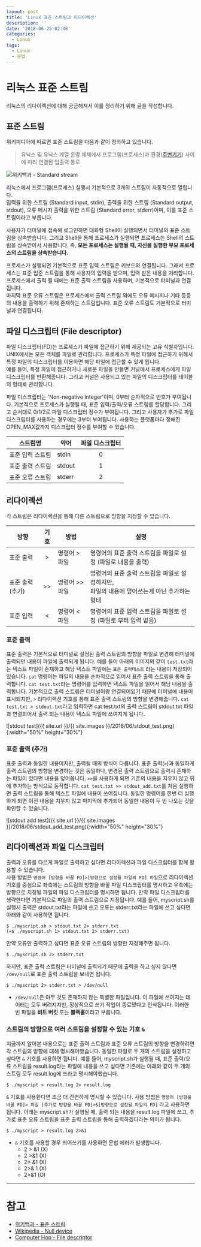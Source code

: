 ```yaml
---
layout: post
title: 'Linux 표준 스트림과 리다이렉션'
description: ''
date: '2018-06-25 02:48'
categories:
  - Linux
tags:
  - Linux
  - 문법
---
```


# 리눅스 표준 스트림

리눅스의 리다이렉션에 대해 궁금해져서 이를 정리하기 위해 글을 작성합니다.

## 표준 스트림

위키피디아에 따르면 표준 스트림을 다음과 같이 정의하고 있습니다.

> 유닉스 및 유닉스 계열 운영 체제에서 프로그램(프로세스)과 환경([주변기기](https://ko.wikipedia.org/wiki/%EB%8B%A8%EB%A7%90%EA%B8%B0)) 사이에 미리 연결된 입출력 통로

![위키백과 - Standard stream](https://upload.wikimedia.org/wikipedia/commons/7/70/Stdstreams-notitle.svg)

리눅스에서 프로그램(프로세스) 실행시 기본적으로 3개의 스트림이 자동적으로 열립니다.  
입력을 위한 스트림 (Standard input, stdin), 출력을 위한 스트림 (Standard output, stdout), 오류 메시지 출력을 위한 스트림 (Standard error, stderr)이며, 이를 표준 스트림이라고 부릅니다.  

사용자가 터미널에 접속해 로그인하면 대화형 Shell이 실행되면서 터미널의 표준 스트림을 상속받습니다. 그리고 Shell을 통해 프로세스가 실행되면 프로세스는 Shell의 스트림을 상속받아서 사용합니다. 즉, **모든 프로세스는 실행될 때, 자신을 실행한 부모 프로세스의 스트림을 상속받습니다.**

프로세스가 실행되면 기본적으로 표준 입력 스트림은 키보드와 연결됩니다. 그래서 프로세스는 표준 입준 스트림을 통해 사용자의 입력을 받으며, 입력 받은 내용을 처리합니다.  
프로세스에서 출력 될 때에는 표준 출력 스트림을 사용하며, 기본적으로 터미널과 연결됩니다.  
마지막 표준 오류 스트림은 프로세스에서 출력 스트림 외에도 오류 메시지나 기타 등등의 내용을 출력하기 위해 존재하는 스트림입니다. 표준 오류 스트림도 기본적으로 터미널과 연결됩니다.



## 파일 디스크립터 (File descriptor)

파일 디스크립터(FD)는 프로세스가 파일에 접근하기 위해 제공되는 고유 식별자입니다. UNIX에서는 모든 객체를 파일로 관리합니다. 프로세스가 특정 파일에 접근하기 위해서 특정 파일의 디스크립터를 이용하면 해당 파일에 접근할 수 있게 됩니다.  
예를 들어, 특정 파일에 접근하거나 새로운 파일을 만들면 커널에서 프로세스에게 파일 디스크립터를 반환해줍니다. 그리고 커널은 사용되고 있는 파일의 디스크립터를 테이블의 형태로 관리합니다.  

파일 디스크립터는 'Non-negative Integer'이며, 0부터 순차적으로 번호가 부여됩니다. 기본적으로 프로세스가 실행될 때, 표준 입력/출력/오류 스트림를 할당합니다. 그리고 순서대로 0/1/2로 파일 디스크립터 정수가 부여됩니다. 그리고 사용자가 추가로 파일 디스크립터를 사용하는 경우에는 3부터 부여됩니다. 사용하는 플랫폼마다 정해진 OPEN_MAX값까지 디스크립터 정수를 부여할 수 있습니다.

| 스트림명         | 약어   | 파일 디스크립터 |
|:----------------:|--------|:---------------:|
| 표준 입력 스트림 | stdin  | 0               |
| 표준 출력 스트림 | stdout | 1               |
| 표준 오류 스트림 | stderr | 2               |



## 리다이렉션

각 스트림은 리다이렉션을 통해 다른 스트림으로 방향을 지정할 수 있습니다.

| 방향            | 기호 | 방법           | 설명                                                                                            |
|-----------------|:----:|----------------|-------------------------------------------------------------------------------------------------|
| 표준 출력       | >    | 명령어 > 파일  | 명령어의 표준 출력 스트림을 파일로 설정 (파일로 내용을 출력)                                    |
| 표준 출력(추가) | >>   | 명령어 >> 파일 | 명령어의 표준 출력 스트림을 파일로 설정하지만,<br/> 파일의 내용에 덮어쓰는게 아닌 추가하는 형태 |
| 표준 입력       | <    | 명령어 < 파일  | 명령어의 표준 입력 스트림을 파일로 설정 (파일로 부터 입력 받음)                                 |

### 표준 출력

표준 출력은 기본적으로 터미널로 설정된 출력 스트림의 방향을 파일로 변경해 터미널에 출력되던 내용이 파일에 출력되게 됩니다.
예를 들어 아래의 이미지와 같이 `test.txt`라는 텍스트 파일이 존재하고 해당 텍스트 파일에는 `표준 출력테스트` 라는 내용이 저장되어있습니다.
`cat` 명령어는 파일의 내용을 순차적으로 읽어서 표준 출력 스트림을 통해 출력합니다. `cat test.txt`라는 명령어를 입력하면 텍스트 파일을 읽어서 해당 내용을 출력합니다.
기본적으로 출력 스트림은 터미널이랑 연결되어있기 때문에 터미널에 내용이 표시되지만, `>` 리다이렉션 기호를 통해 표준 출력 스트림의 방향을 변경해줍니다.
`cat test.txt > stdout.txt`라고 입력하면 cat test.txt의 출력 스트림이 stdout.txt 파일과 연결되어서 출력 되는 내용이 텍스트 파일에 쓰여지게 됩니다.

![stdout test]({{ site.url }}/{{ site.images }}/2018/06/stdout_test.png){:width="50%"  height="30%"}


### 표준 출력 (추가)
표준 출력과 동일한 내용이지만, 출력될 때의 방식이 다릅니다. 표준 출력(`>`)과 동일하게 출력 스트림의 방향을 변경하는 것은 동일하나, 변경된 출력 스트림으로 출력시 존재하는 파일이 있다면 내용을 덮어씁니다.
`>>`을 사용하게 되면 기존의 내용을 지우지 않고 뒤에 추가하는 방식으로 동작합니다. `cat test.txt >> stdout_add.txt`를 처음 실행하면 출력 스트림을 통해 텍스트 파일에 내용이 쓰여집니다. 동일한 명령어를 한번 더 실행하게 되면 이전 내용을 지우지 않고 마지막에 추가되어 동일한 내용이 두 번 나오는 것을 확인할 수 있습니다.


![stdout add test]({{ site.url }}/{{ site.images }}/2018/06/stdout_add_test.png){:width="50%"  height="30%"}


## 리다이렉션과 파일 디스크립터

출력과 오류를 다르게 파일로 출력하고 싶다면 리다이렉션과 파일 디스크립터를 함께 활용할 수 있습니다.  
사용 방법은 `명령어 [방향을 바꿀 FD]>[방향으로 설정될 파일의 FD] 파일`으로 리다이렉션 기호를 중심으로 좌측에는 스트림의 방향을 바꿀 파일 디스크립터를 명시하고 우측에는 방향으로 지정될 파일의 파일 디스크립터를 명시하면 됩니다. 만약 파일 디스크립터를 생략한다면 기본적으로 파일의 출력 스트림으로 지정됩니다. 예를 들어, myscript.sh를 실행시 출력은 stdout.txt라는 파일에 쓰고 오류는 stderr.txt라는 파일에 쓰고 싶다면 아래와 같이 사용하면 됩니다.  

``` shell
$ ./myscript.sh > stdout.txt 2> stderr.txt
(=$ ./myscript.sh 1> stdout.txt 2> stderr.txt)
```

만약 오류만 출력하고 싶다면 표준 오류 스트림의 방향만 지정해주면 됩니다.

``` shell
$ ./myscript.sh 2> stderr.txt
```

하지만, 표준 출력 스트림은 터미널에 출력되기 때문에 출력을 하고 싶지 않다면 `/dev/null`로 표준 출력 스트림을 보내면 됩니다.

``` shell
$ ./myscript 2> stderr.txt > /dev/null
```

* `/dev/null`은 아무 것도 존재하지 않는 특별한 파일입니다. 이 파일에 쓰여지는 데이터는 모두 버려지지만, 정상적으로 쓰기 작업이 종료됐다고 인식됩니다. 이러한 빈 파일을 **비트 버킷** 또는 **블랙홀**이라고 부릅니다.

### 스트림의 방향으로 여러 스트림을 설정할 수 있는 기호 `&`

지금까지 알아본 내용으로는 표준 출력 스트림과 표준 오류 스트림의 방향을 변경하려면 각 스트림의 방향에 대해 명시해야했습니다. 동일한 파일로 두 개의 스트림을 설정하고 싶다면 `&` 기호를 사용하면 됩니다. 예를 들어, myscript.sh가 실행될 때, 표준 출력/오류 스트림을 result.log라는 파일에 내용을 쓰고 싶다면 기존에는 아래와 같이 두 개의 스트림 모두 result.log에 쓰라고 명시해야했습니다.

``` shell
$ ./myscript > result.log 2> result.log
```

`&` 기호를 사용한다면 조금 더 간편하게 명시할 수 있습니다. 사용 방법은 `명령어 [방향을 바꿀 FD]> 파일 [추가로 방향을 바꿀 FD]>&[방향으로 설정될 파일의 FD]` 라고 사용하면 됩니다. 아래는 myscript.sh가 실행될 때, 출력 되는 내용을 result.log 파일에 쓰고, 추가로 표준 오류 스트림을 표준 출력 스트림을 통해 출력하겠다라는 의미가 됩니다.

``` shell
$ ./myscript > result.log 2>&1
```

* `&` 기호를 사용할 경우 띄어쓰기를 사용하면 문법 에러가 발생합니다.
    - 2 > &1 (X)
    - 2 >&1  (X)
    - 2> &1  (X)
    - 2>& 1  (X)
    - 2>&1   (O)


----------------------------------------------

# 참고

* [위키백과 - 표준 스트림](https://ko.wikipedia.org/wiki/%ED%91%9C%EC%A4%80_%EC%8A%A4%ED%8A%B8%EB%A6%BC)
* [Wikipedia - Null device](https://en.wikipedia.org/wiki/Null_device)
* [Computer Hop - File descriptor](https://www.computerhope.com/jargon/f/file-descriptor.htm)
